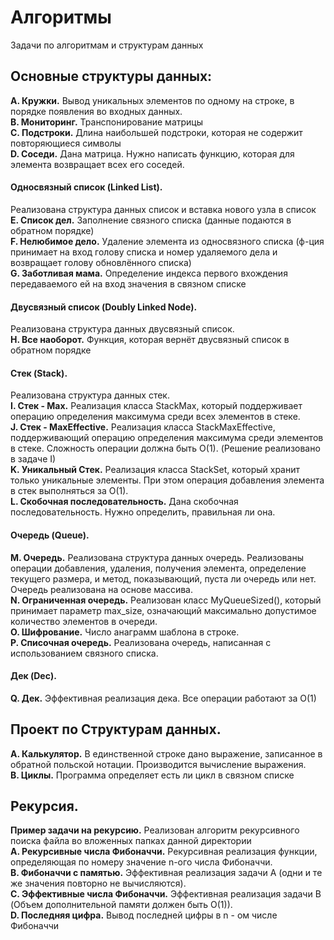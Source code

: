 # Алгоритмы
Задачи по алгоритмам и структурам данных
 
## Основные структуры данных:  
**A. Кружки.** Вывод уникальных элементов по одному на строке, в порядке появления во входных данных.  
**B. Мониторинг.** Транспонирование матрицы  
**C. Подстроки.** Длина наибольшей подстроки, которая не содержит повторяющиеся символы  
**D. Соседи.** Дана матрица. Нужно написать функцию, которая для элемента возвращает всех его соседей.   
#### Односвязный список  (Linked List).     
Реализована структура данных список и вставка нового узла в список  
**E. Список дел.** Заполнение связного списка (данные подаются в обратном порядке)    
**F. Нелюбимое дело.** Удаление элемента из односвязного списка (ф-ция принимает на вход голову списка и номер удаляемого дела и возвращает голову обновлённого списка)  
**G. Заботливая мама.** Определение индекса первого вхождения передаваемого ей на вход значения в связном списке    
#### Двусвязный список (Doubly Linked Node).    
Реализована структура данных двусвязный список.   
**H. Все наоборот.**  Функция, которая вернёт двусвязный список в обратном порядке   
#### Стек (Stack).        
Реализована структура данных стек.  
**I. Стек - Max.** Реализация класса StackMax, который поддерживает операцию определения
максимума среди всех элементов в стеке.    
**J. Стек - MaxEffective.**  Реализация класса StackMaxEffective, поддерживающий операцию определения
максимума среди элементов в стеке. Сложность операции должна быть O(1). (Решение реализовано в задаче I)  
**K. Уникальный Стек.**  Реализация класса StackSet, который хранит только уникальные элементы.
При этом операция добавления элемента в стек выполняться за O(1).   
**L. Скобочная последовательность.** Дана скобочная последовательность. Нужно определить, правильная ли она.  
#### Очередь (Queue).        
**M. Очередь.**  Реализована структура данных очередь. Реализованы операции добавления, удаления, получения элемента, определение текущего размера,
и метод, показывающий, пуста ли очередь или нет. Очередь реализована на основе массива.  
**N. Ограниченная очередь.**  Реализован класс MyQueueSized(), который принимает параметр max_size,
означающий максимально допустимое количество элементов в очереди.  
**O. Шифрование.**  Число анаграмм шаблона в строке.  
**P. Списочная очередь.**  Реализована очередь, написанная с использованием связного списка.  
#### Дек (Dec).   
**Q. Дек.** Эффективная реализация дека. Все операции работают за O(1)   

## Проект по Структурам данных.     

**A. Калькулятор.**  В единственной строке дано выражение, записанное в обратной польской нотации. Производится вычисление выражения.  
**B. Циклы.** Программа определяет есть ли цикл в связном списке  

## Рекурсия.  

**Пример задачи на рекурсию.** Реализован алгоритм рекурсивного поиска файла во вложенных папках данной директории   
**A. Рекурсивные числа Фибоначчи.**  Рекурсивная реализация функции, определяющая по номеру значение n-ого числа Фибоначчи.  
**B. Фибоначчи с памятью.** Эффективная реализация задачи А (одни и те же значения повторно не вычисляются).    
**C. Эффективные числа Фибоначчи.** Эффективная реализация задачи B (Объем дополнительной памяти должен быть O(1)).  
**D. Последняя цифра.**  Вывод последней цифры в n - ом числе Фибоначчи  



